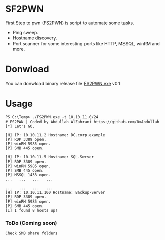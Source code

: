 # SF2PWN
First Step to pwn (FS2PWN) is script to automate some tasks.

 - Ping sweep.
 - Hostname discovery.
 - Port scanner for some interesting
   ports like HTTP, MSSQL, winRM and more.


# Donwload
You can donwload binary release file [FS2PWN.exe](https://github.com/0xAbdullah/SF2PWN/releases/download/0.1/FS2PWN.exe) v0.1

# Usage

```
PS C:\Temp> ./FS2PWN.exe -t 10.10.11.0/24
# FS2PWN | Coded by Abdullah AlZahrani https://github.com/0xAbdullah
[*] Let's GO.

[H] IP: 10.10.11.2 Hostname: DC.corp.example
[P] RDP 3389 open.
[P] winRM 5985 open.
[P] SMB 445 open.

[H] IP: 10.10.11.5 Hostname: SQL-Server
[P] RDP 3389 open.
[P] winRM 5985 open.
[P] SMB 445 open.
[P] MSSQL 1433 open.
...   ...   ...   ...

...   ...   ...   ...
[H] IP: 10.10.11.100 Hostname: Backup-Server
[P] RDP 3389 open.
[P] winRM 5985 open.
[P] SMB 445 open.
[I] I found 8 hosts up!
```

### ToDo (Coming soon)
```
Check SMB share folders
```

